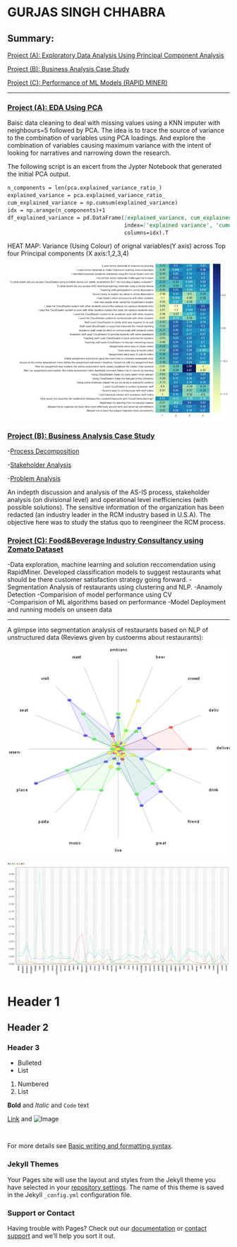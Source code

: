 # GURJAS SINGH CHHABRA

## Summary:
[Project (A): Exploratory Data Analysis Using Principal Component Analysis](https://github.com/gurjaschhabra2324/PORTFOLIO/blob/main/Expploratory%20Data%20Analysis%20Using%20Principal%20Component%20Analysis/PCA%20for%20EDA.ipynb)

[Project (B): Business Analysis Case Study](https://github.com/gurjaschhabra2324/PORTFOLIO/tree/main/Documentation%20and%20Business%20Analysis)

[Project (C): Performance of ML Models (RAPID MINER)](https://github.com/gurjaschhabra2324/PORTFOLIO/blob/main/ML%20RAPIDMINER/Report.pdf)

_________________________________________________________________________________________________________________________________________________________



### [Project (A): EDA Using PCA](https://github.com/gurjaschhabra2324/PORTFOLIO/blob/main/Expploratory%20Data%20Analysis%20Using%20Principal%20Component%20Analysis/PCA%20for%20EDA.ipynb)

Baisc data cleaning to deal with missing values using a KNN imputer with neighbours=5 followed by PCA. The idea is to trace the source of variance to the combination of variables using PCA loadings. And explore the combination of variables causing maximum variance with the intent of looking for narratives and narrowing down the research. 

The following script is an excert from the Jypter Notebook that generated the initial PCA output.  

```markdown
n_components = len(pca.explained_variance_ratio_)
explained_variance = pca.explained_variance_ratio_
cum_explained_variance = np.cumsum(explained_variance)
idx = np.arange(n_components)+1
df_explained_variance = pd.DataFrame([explained_variance, cum_explained_variance], 
                                     index=['explained variance', 'cumulative'], 
                                     columns=idx).T
```
HEAT MAP: Variance (Using Colour) of orignal variables(Y axis) across Top four Principal components (X axis:1,2,3,4)

![](/images/015.JPG)


### [Project (B): Business Analysis Case Study](https://github.com/gurjaschhabra2324/PORTFOLIO/tree/main/Documentation%20and%20Business%20Analysis)
-[Process Decomposition](https://github.com/gurjaschhabra2324/PORTFOLIO/blob/main/Documentation%20and%20Business%20Analysis/(A.)%20PROCESS%20BREAKDOWN.pdf)

-[Stakeholder Analysis](https://github.com/gurjaschhabra2324/PORTFOLIO/blob/main/Documentation%20and%20Business%20Analysis/(B.)STAKEHOLDER%20ANALYSIS.pdf)

-[Problem Analysis](https://github.com/gurjaschhabra2324/PORTFOLIO/blob/main/Documentation%20and%20Business%20Analysis/(C.)OPTIMIZATION.pdf)

An indepth discussion and analysis of the AS-IS process, stakeholder analysis (on divisional level) and operational level inefficiencies (with possible solutions). The sensitive information of the organization has been redacted (an industry leader in the RCM industry based in U.S.A). The objective here was to study the status quo to reengineer the RCM process.

### [Project (C): Food&Beverage Industry Consultancy using Zomato Dataset](https://github.com/gurjaschhabra2324/PORTFOLIO/blob/main/ML%20RAPIDMINER/Machine%20Learning.pdf)

-Data exploration, machine learning and solution reccomendation using RapidMiner. Developed classification models to suggest restaurants what should be there customer satisfaction strategy going forward. 
-Segmentation Analysis of restaurants using clustering and NLP.
-Anamoly Detection
-Comparision of model performance using CV   
-Comparision of ML algorithms based on performance
-Model Deployment and running models on unseen data
______________________________________________________________________________________
A glimpse into segmentation analysis of restaurants based on NLP of unstructured data (Reviews given by custoerms about restaurants):

![](https://github.com/gurjaschhabra2324/PORTFOLIO/blob/main/images/spider%20graph.png)


![](https://github.com/gurjaschhabra2324/PORTFOLIO/blob/main/images/words%20freq.png)


# Header 1
## Header 2
### Header 3

- Bulleted
- List

1. Numbered
2. List

**Bold** and _Italic_ and `Code` text

[Link](url) and ![Image](src)
```


```

For more details see [Basic writing and formatting syntax](https://docs.github.com/en/github/writing-on-github/getting-started-with-writing-and-formatting-on-github/basic-writing-and-formatting-syntax).

### Jekyll Themes

Your Pages site will use the layout and styles from the Jekyll theme you have selected in your [repository settings](https://github.com/gurjaschhabra2324/PORTFOLIO/settings/pages). The name of this theme is saved in the Jekyll `_config.yml` configuration file.

### Support or Contact

Having trouble with Pages? Check out our [documentation](https://docs.github.com/categories/github-pages-basics/) or [contact support](https://support.github.com/contact) and we’ll help you sort it out.
